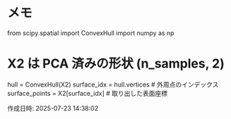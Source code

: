 # メモ

from scipy.spatial import ConvexHull
import numpy as np

# X2 は PCA 済みの形状 (n_samples, 2)
hull = ConvexHull(X2)
surface_idx = hull.vertices        # 外周点のインデックス
surface_points = X2[surface_idx]   # 取り出した表面座標

作成日時: 2025-07-23 14:38:02